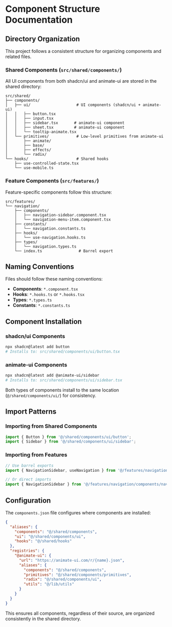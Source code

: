 # Component Structure Documentation

## Directory Organization

This project follows a consistent structure for organizing components and related files.

### Shared Components (`src/shared/components/`)

All UI components from both shadcn/ui and animate-ui are stored in the shared directory:

```
src/shared/
├── components/
│   ├── ui/                    # UI components (shadcn/ui + animate-ui)
│   │   ├── button.tsx
│   │   ├── input.tsx
│   │   ├── sidebar.tsx       # animate-ui component
│   │   ├── sheet.tsx         # animate-ui component
│   │   └── tooltip-animate.tsx
│   └── primitives/            # Low-level primitives from animate-ui
│       ├── animate/
│       ├── base/
│       ├── effects/
│       └── radix/
└── hooks/                     # Shared hooks
    ├── use-controlled-state.tsx
    └── use-mobile.ts
```

### Feature Components (`src/features/`)

Feature-specific components follow this structure:

```
src/features/
└── navigation/
    ├── components/
    │   ├── navigation-sidebar.component.tsx
    │   └── navigation-menu-item.component.tsx
    ├── constants/
    │   └── navigation.constants.ts
    ├── hooks/
    │   └── use-navigation.hooks.ts
    ├── types/
    │   └── navigation.types.ts
    └── index.ts                # Barrel export
```

## Naming Conventions

Files should follow these naming conventions:

- **Components**: `*.component.tsx`
- **Hooks**: `*.hooks.ts` or `*.hooks.tsx`
- **Types**: `*.types.ts`
- **Constants**: `*.constants.ts`

## Component Installation

### shadcn/ui Components

```bash
npx shadcn@latest add button
# Installs to: src/shared/components/ui/button.tsx
```

### animate-ui Components

```bash
npx shadcn@latest add @animate-ui/sidebar
# Installs to: src/shared/components/ui/sidebar.tsx
```

Both types of components install to the same location (`@/shared/components/ui/`) for consistency.

## Import Patterns

### Importing from Shared Components

```typescript
import { Button } from '@/shared/components/ui/button';
import { Sidebar } from '@/shared/components/ui/sidebar';
```

### Importing from Features

```typescript
// Use barrel exports
import { NavigationSidebar, useNavigation } from '@/features/navigation';

// Or direct imports
import { NavigationSidebar } from '@/features/navigation/components/navigation-sidebar.component';
```

## Configuration

The `components.json` file configures where components are installed:

```json
{
  "aliases": {
    "components": "@/shared/components",
    "ui": "@/shared/components/ui",
    "hooks": "@/shared/hooks"
  },
  "registries": {
    "@animate-ui": {
      "url": "https://animate-ui.com/r/{name}.json",
      "aliases": {
        "components": "@/shared/components",
        "primitives": "@/shared/components/primitives",
        "radix": "@/shared/components/ui",
        "utils": "@/lib/utils"
      }
    }
  }
}
```

This ensures all components, regardless of their source, are organized consistently in the shared directory.
